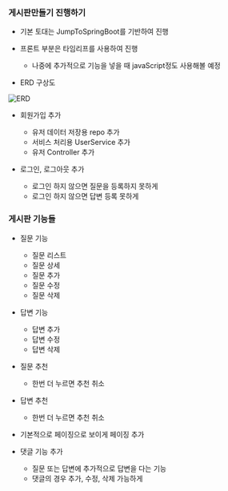 ### 게시판만들기 진행하기
 - 기본 토대는 JumpToSpringBoot를 기반하여 진행
 - 프론트 부분은 타임리프를 사용하여 진행
   - 나중에 추가적으로 기능을 넣을 때 javaScript정도 사용해볼 예정
  
- ERD 구상도 


![ERD](https://github.com/YunJiW/sbb_2024/assets/54807231/9adb7aaa-8436-41a1-ab14-23feec305e6e)


- 회원가입 추가
  - 유저 데이터 저장용 repo 추가
  - 서비스 처리용 UserService 추가
  - 유저 Controller 추가

- 로그인, 로그아웃 추가
  - 로그인 하지 않으면 질문을 등록하지 못하게
  - 로그인 하지 않으면 답변 등록 못하게

### 게시판 기능들

- 질문 기능
  - 질문 리스트
  - 질문 상세
  - 질문 추가
  - 질문 수정
  - 질문 삭제
- 답변 기능
  - 답변 추가
  - 답변 수정
  - 답변 삭제
 
- 질문 추천
  - 한번 더 누르면 추천 취소
- 답변 추천
  - 한번 더 누르면 추천 취소

- 기본적으로 페이징으로 보이게 페이징 추가

- 댓글 기능 추가
  - 질문 또는 답변에 추가적으로 답변을 다는 기능
  - 댓글의 경우 추가, 수정, 삭제 가능하게
